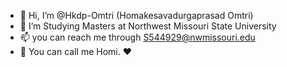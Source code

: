 - 👋 Hi, I’m @Hkdp-Omtri (Homakesavadurgaprasad Omtri)
- 👀 I’m Studying Masters at Northwest Missouri State University 
- 📫 you can reach me through S544929@nwmissouri.edu
- 💙 You can call me Homi. ❤️

<!---
Hkdp-Omtri/Hkdp-Omtri is a ✨ special ✨ repository because its `README.md` (this file) appears on your GitHub profile.
You can click the Preview link to take a look at your changes.
--->
